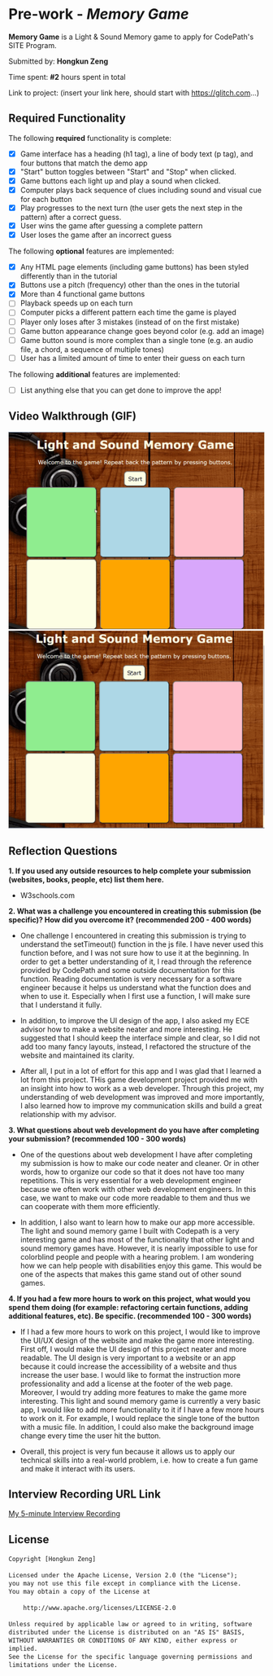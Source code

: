 # Pre-work - *Memory Game*

**Memory Game** is a Light & Sound Memory game to apply for CodePath's SITE Program. 

Submitted by: **Hongkun Zeng**

Time spent: **#2** hours spent in total

Link to project: (insert your link here, should start with https://glitch.com...)

## Required Functionality

The following **required** functionality is complete:

* [x] Game interface has a heading (h1 tag), a line of body text (p tag), and four buttons that match the demo app
* [x] "Start" button toggles between "Start" and "Stop" when clicked. 
* [x] Game buttons each light up and play a sound when clicked. 
* [x] Computer plays back sequence of clues including sound and visual cue for each button
* [x] Play progresses to the next turn (the user gets the next step in the pattern) after a correct guess. 
* [x] User wins the game after guessing a complete pattern
* [x] User loses the game after an incorrect guess

The following **optional** features are implemented:

* [x] Any HTML page elements (including game buttons) has been styled differently than in the tutorial
* [x] Buttons use a pitch (frequency) other than the ones in the tutorial
* [x] More than 4 functional game buttons
* [ ] Playback speeds up on each turn
* [ ] Computer picks a different pattern each time the game is played
* [ ] Player only loses after 3 mistakes (instead of on the first mistake)
* [ ] Game button appearance change goes beyond color (e.g. add an image)
* [ ] Game button sound is more complex than a single tone (e.g. an audio file, a chord, a sequence of multiple tones)
* [ ] User has a limited amount of time to enter their guess on each turn

The following **additional** features are implemented:

- [ ] List anything else that you can get done to improve the app!

## Video Walkthrough (GIF)
![loseGame.gif](https://github.com/312hzeng/Light-and-Sound-Memory-Game/blob/master/loseGame.gif)
![winGame.gif](https://github.com/312hzeng/Light-and-Sound-Memory-Game/blob/master/winGame.gif)

## Reflection Questions
**1. If you used any outside resources to help complete your submission (websites, books, people, etc) list them here.**

* W3schools.com

**2. What was a challenge you encountered in creating this submission (be specific)? How did you overcome it? (recommended 200 - 400 words)**

* One challenge I encountered in creating this submission is trying to understand the setTimeout() function in the js file. I have never used this function before, and I was not sure how to use it at the beginning. In order to get a better understanding of it, I read through the reference provided by CodePath and some outside documentation for this function. Reading documentation is very necessary for a software engineer because it helps us understand what the function does and when to use it. Especially when I first use a function, I will make sure that I understand it fully. 

* In addition, to improve the UI design of the app, I also asked my ECE advisor how to make a website neater and more interesting. He suggested that I should keep the interface simple and clear, so I did not add too many fancy layouts, instead, I refactored the structure of the website and maintained its clarity. 

* After all, I put in a lot of effort for this app and I was glad that I learned a lot from this project. THis game development project provided me with an insight into how to work as a web developer. Through this project, my understanding of web development was improved and more importantly, I also learned how to improve my communication skills and build a great relationship with my advisor.

**3. What questions about web development do you have after completing your submission? (recommended 100 - 300 words)**
    
* One of the questions about web development I have after completing my submission is how to make our code neater and cleaner. Or in other words, how to organize our code so that it does not have too many repetitions. This is very essential for a web development engineer because we often work with other web development engineers. In this case, we want to make our code more readable to them and thus we can cooperate with them more efficiently.

* In addition, I also want to learn how to make our app more accessible. The light and sound memory game I built with Codepath is a very interesting game and has most of the functionality that other light and sound memory games have. However, it is nearly impossible to use for colorblind people and people with a hearing problem. I am wondering how we can help people with disabilities enjoy this game. This would be one of the aspects that makes this game stand out of other sound games.

**4. If you had a few more hours to work on this project, what would you spend them doing (for example: refactoring certain functions, adding additional features, etc). Be specific. (recommended 100 - 300 words)**   

* If I had a few more hours to work on this project, I would like to improve the UI/UX design of the website and make the game more interesting. First off, I would make the UI design of this project neater and more readable. The UI design is very important to a website or an app because it could increase the accessibility of a website and thus increase the user base. I would like to format the instruction more professionality and add a license at the footer of the web page. Moreover, I would try adding more features to make the game more interesting. This light and sound memory game is currently a very basic app, I would like to add more functionality to it if I have a few more hours to work on it. For example, I would replace the single tone of the button with a music file. In addition, I could also make the background image change every time the user hit the button. 

* Overall, this project is very fun because it allows us to apply our technical skills into a real-world problem, i.e. how to create a fun game and make it interact with its users.

## Interview Recording URL Link

[My 5-minute Interview Recording](https://www.youtube.com/watch?v=iQwSvp6bKOQ)


## License

    Copyright [Hongkun Zeng]

    Licensed under the Apache License, Version 2.0 (the "License");
    you may not use this file except in compliance with the License.
    You may obtain a copy of the License at

        http://www.apache.org/licenses/LICENSE-2.0

    Unless required by applicable law or agreed to in writing, software
    distributed under the License is distributed on an "AS IS" BASIS,
    WITHOUT WARRANTIES OR CONDITIONS OF ANY KIND, either express or implied.
    See the License for the specific language governing permissions and
    limitations under the License.


